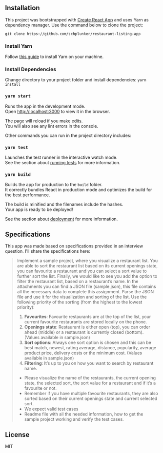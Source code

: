 ## Installation
This project was bootstrapped with [Create React App](https://github.com/facebook/create-react-app) and uses Yarn as dependency manager. 
Use the command below to clone the project:

`git clone https://github.com/schplunker/restaurant-listing-app`

### Install Yarn

Follow [this guide](https://classic.yarnpkg.com/en/docs/install) to install Yarn on your machine.

### Install Dependencies
Change directory to your project folder and install dependencies:
`yarn install`

### `yarn start`

Runs the app in the development mode.\
Open [http://localhost:3000](http://localhost:3000) to view it in the browser.

The page will reload if you make edits.\
You will also see any lint errors in the console.

Other commands you can run in the project directory includes:

### `yarn test`

Launches the test runner in the interactive watch mode.\
See the section about [running tests](https://facebook.github.io/create-react-app/docs/running-tests) for more information.

### `yarn build`

Builds the app for production to the `build` folder.\
It correctly bundles React in production mode and optimizes the build for the best performance.

The build is minified and the filenames include the hashes.\
Your app is ready to be deployed!

See the section about [deployment](https://facebook.github.io/create-react-app/docs/deployment) for more information.

## Specifications

This app was made based on specifications provided in an interview question. I'll share the specifications here:

> Implement a sample project, where you visualize a
restaurant list. You are able to sort the restaurant list based on its current openings state,
you can favourite a restaurant and you can select a sort value to further sort the list. Finally,
we would like to see you add the option to filter the restaurant list, based on a restaurant’s
name. In the attachments you can find a JSON file (sample.json), this file contains all the
necessary data to complete this assignment. Parse the JSON file and use it for the
visualization and sorting of the list. Use the following priority of the sorting (from the
highest to the lowest priority):
>
> 1. **Favourites**: Favourite restaurants are at the top of the list, your current favourite
   restaurants are stored locally on the phone.
> 2. **Openings state**: Restaurant is either open (top), you can order ahead (middle) or a
   restaurant is currently closed (bottom). (Values available in sample.json)
> 3. **Sort options**: Always one sort option is chosen and this can be best match, newest,
   rating average, distance, popularity, average product price, delivery costs or the
   minimum cost. (Values available in sample.json)
> 4. **Filtering**: It’s up to you on how you want to search by restaurant name.
> - Please visualize the name of the restaurants, the current opening state, the selected
  sort, the sort value for a restaurant and if it’s a favourite or not.
> - Remember if you have multiple favourite restaurants, they are also sorted based on
  their current openings state and current selected sort.
> - We expect valid test cases
> - Readme file with all the needed information, how to get the sample project working
  and verify the test cases.

## License

MIT
